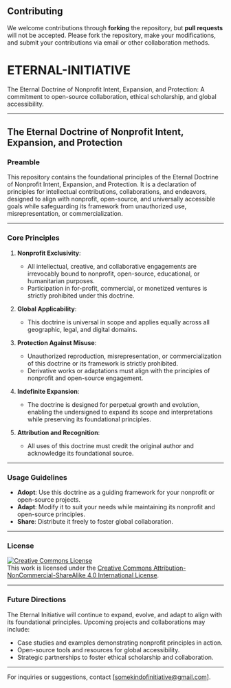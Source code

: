 ## Contributing
We welcome contributions through **forking** the repository, but **pull requests** will not be accepted. Please fork the repository, make your modifications, and submit your contributions via email or other collaboration methods.

# ETERNAL-INITIATIVE
The Eternal Doctrine of Nonprofit Intent, Expansion, and Protection: A commitment to open-source collaboration, ethical scholarship, and global accessibility.

---

## The Eternal Doctrine of Nonprofit Intent, Expansion, and Protection

### Preamble  
This repository contains the foundational principles of the Eternal Doctrine of Nonprofit Intent, Expansion, and Protection. It is a declaration of principles for intellectual contributions, collaborations, and endeavors, designed to align with nonprofit, open-source, and universally accessible goals while safeguarding its framework from unauthorized use, misrepresentation, or commercialization.

---

### Core Principles  

1. **Nonprofit Exclusivity**:  
   - All intellectual, creative, and collaborative engagements are irrevocably bound to nonprofit, open-source, educational, or humanitarian purposes.  
   - Participation in for-profit, commercial, or monetized ventures is strictly prohibited under this doctrine.  

2. **Global Applicability**:  
   - This doctrine is universal in scope and applies equally across all geographic, legal, and digital domains.  

3. **Protection Against Misuse**:  
   - Unauthorized reproduction, misrepresentation, or commercialization of this doctrine or its framework is strictly prohibited.  
   - Derivative works or adaptations must align with the principles of nonprofit and open-source engagement.  

4. **Indefinite Expansion**:  
   - The doctrine is designed for perpetual growth and evolution, enabling the undersigned to expand its scope and interpretations while preserving its foundational principles.  

5. **Attribution and Recognition**:  
   - All uses of this doctrine must credit the original author and acknowledge its foundational source.  

---

### Usage Guidelines  
- **Adopt**: Use this doctrine as a guiding framework for your nonprofit or open-source projects.  
- **Adapt**: Modify it to suit your needs while maintaining its nonprofit and open-source principles.  
- **Share**: Distribute it freely to foster global collaboration.

---

### License  
[![Creative Commons License](https://licensebuttons.net/l/by-nc-sa/4.0/88x31.png)](https://creativecommons.org/licenses/by-nc-sa/4.0/)  
This work is licensed under the [Creative Commons Attribution-NonCommercial-ShareAlike 4.0 International License](https://creativecommons.org/licenses/by-nc-sa/4.0/).

---

### Future Directions  
The Eternal Initiative will continue to expand, evolve, and adapt to align with its foundational principles. Upcoming projects and collaborations may include:
- Case studies and examples demonstrating nonprofit principles in action.
- Open-source tools and resources for global accessibility.
- Strategic partnerships to foster ethical scholarship and collaboration.

---

For inquiries or suggestions, contact [somekindofinitiative@gmail.com].
